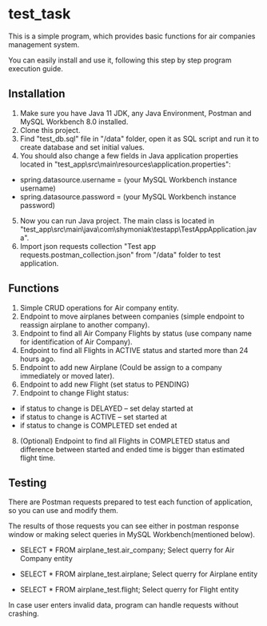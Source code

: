 # test_task
This is a simple program, which provides basic functions for air companies management system.

You can easily install and use it, following this step by step program execution guide.


## Installation
1. Make sure you have Java 11 JDK, any Java Environment, Postman and MySQL Workbench 8.0 installed.
2. Clone this project.
3. Find "test_db.sql" file in "/data" folder, open it as SQL script and run it to create database and set initial values.
4. You should also change a few fields in Java application properties located in "test_app\src\main\resources\application.properties":

- spring.datasource.username = (your MySQL Workbench instance username)
- spring.datasource.password = (your MySQL Workbench instance password)
5. Now you can run Java project. The main class is located in "test_app\src\main\java\com\shymoniak\testapp\TestAppApplication.java".
6. Import json requests collection "Test app requests.postman_collection.json" from "/data" folder to test application.

## Functions
1. Simple CRUD operations for Air company entity.
2. Endpoint to move airplanes between companies (simple endpoint to reassign airplane to another company).
3. Endpoint to find all Air Company Flights by status (use company name for identification of Air Company).
4. Endpoint to find all Flights in ACTIVE status and started more than 24 hours ago.
5. Endpoint to add new Airplane (Could be assign to a company immediately or moved later).
6. Endpoint to add new Flight (set status to PENDING)
7. Endpoint to change Flight status:
- if status to change is DELAYED – set delay started at
- if status to change is ACTIVE – set started at
- if status to change is COMPLETED set ended at
8. (Optional) Endpoint to find all Flights in COMPLETED status and difference between started and ended time is bigger than estimated flight time.

## Testing
There are Postman requests prepared to test each function of application, so you can use and modify them.

The results of those requests you can see either in postman response window or making select queries in MySQL Workbench(mentioned below). 

- SELECT * FROM airplane_test.air_company;      Select querry for Air Company entity

- SELECT * FROM airplane_test.airplane;      Select querry for Airplane entity

- SELECT * FROM airplane_test.flight;      Select querry for Flight entity

In case user enters invalid data, program can handle requests without crashing.
